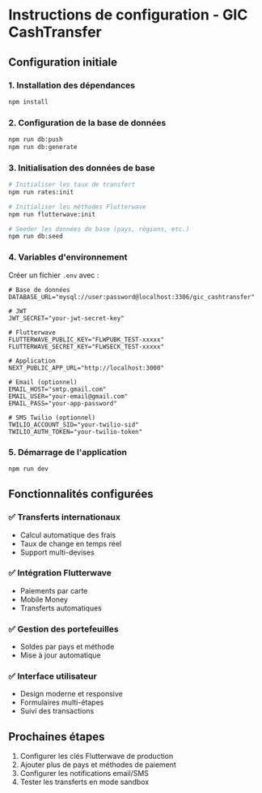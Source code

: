 # Instructions de configuration - GIC CashTransfer

## Configuration initiale

### 1. Installation des dépendances
```bash
npm install
```

### 2. Configuration de la base de données
```bash
npm run db:push
npm run db:generate
```

### 3. Initialisation des données de base
```bash
# Initialiser les taux de transfert
npm run rates:init

# Initialiser les méthodes Flutterwave
npm run flutterwave:init

# Seeder les données de base (pays, régions, etc.)
npm run db:seed
```

### 4. Variables d'environnement
Créer un fichier `.env` avec :
```env
# Base de données
DATABASE_URL="mysql://user:password@localhost:3306/gic_cashtransfer"

# JWT
JWT_SECRET="your-jwt-secret-key"

# Flutterwave
FLUTTERWAVE_PUBLIC_KEY="FLWPUBK_TEST-xxxxx"
FLUTTERWAVE_SECRET_KEY="FLWSECK_TEST-xxxxx"

# Application
NEXT_PUBLIC_APP_URL="http://localhost:3000"

# Email (optionnel)
EMAIL_HOST="smtp.gmail.com"
EMAIL_USER="your-email@gmail.com"
EMAIL_PASS="your-app-password"

# SMS Twilio (optionnel)
TWILIO_ACCOUNT_SID="your-twilio-sid"
TWILIO_AUTH_TOKEN="your-twilio-token"
```

### 5. Démarrage de l'application
```bash
npm run dev
```

## Fonctionnalités configurées

### ✅ Transferts internationaux
- Calcul automatique des frais
- Taux de change en temps réel
- Support multi-devises

### ✅ Intégration Flutterwave
- Paiements par carte
- Mobile Money
- Transferts automatiques

### ✅ Gestion des portefeuilles
- Soldes par pays et méthode
- Mise à jour automatique

### ✅ Interface utilisateur
- Design moderne et responsive
- Formulaires multi-étapes
- Suivi des transactions

## Prochaines étapes

1. Configurer les clés Flutterwave de production
2. Ajouter plus de pays et méthodes de paiement
3. Configurer les notifications email/SMS
4. Tester les transferts en mode sandbox
